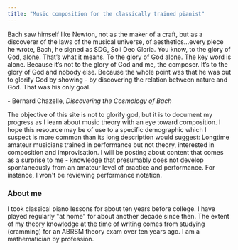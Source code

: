 ```yaml
---
title: "Music composition for the classically trained pianist"
---
```


<div class="media">
  <p>Bach saw himself like Newton, not as the maker of a craft, but as a discoverer of the laws of the musical universe, of aesthetics...every piece he wrote, Bach, he signed as SDG, Soli Deo Gloria. You know, to the glory of God, alone. That’s what it means. To the glory of God alone. The key word is alone. Because it’s not to the glory of God and me, the composer. It’s to the glory of God and nobody else. Because the whole point was that he was out to glorify God by showing - by discovering the relation between nature and God. That was his only goal.</p>
  
  <p>- Bernard Chazelle, <i>Discovering the Cosmology of Bach</i></p>
</div>

The objective of this site is not to glorify god, but it is to document my progress as I learn about music theory with an eye toward composition. I hope this resource may be of use to a specific demographic which I suspect is more common than its long description would suggest: Longtime amateur musicians trained in performance but not theory, interested in composition and improvisation. I will be posting about content that comes as a surprise to me - knowledge that presumably does not develop spontaneously from an amateur level of practice and performance. For instance, I won't be reviewing performance notation. 

<h3>About me</h3>

I took classical piano lessons for about ten years before college. I have played regularly "at home" for about another decade since then. The extent of my theory knowledge at the time of writing comes from studying (cramming) for an ABRSM theory exam over ten years ago. I am a mathematician by profession.
